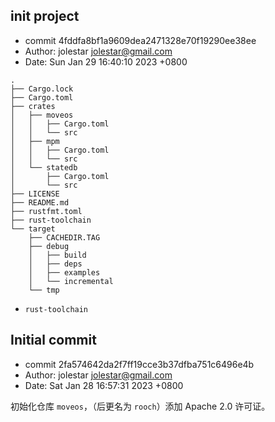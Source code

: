 ## init project

- commit 4fddfa8bf1a9609dea2471328e70f19290ee38ee
- Author: jolestar <jolestar@gmail.com>
- Date:   Sun Jan 29 16:40:10 2023 +0800

```
.
├── Cargo.lock
├── Cargo.toml
├── crates
│   ├── moveos
│   │   ├── Cargo.toml
│   │   └── src
│   ├── mpm
│   │   ├── Cargo.toml
│   │   └── src
│   └── statedb
│       ├── Cargo.toml
│       └── src
├── LICENSE
├── README.md
├── rustfmt.toml
├── rust-toolchain
└── target
    ├── CACHEDIR.TAG
    ├── debug
    │   ├── build
    │   ├── deps
    │   ├── examples
    │   └── incremental
    └── tmp
```

- `rust-toolchain` 

## Initial commit

- commit 2fa574642da2f7ff19cce3b37dfba751c6496e4b
- Author: jolestar <jolestar@gmail.com>
- Date:   Sat Jan 28 16:57:31 2023 +0800

初始化仓库 `moveos`，（后更名为 `rooch`）添加 Apache 2.0 许可证。
